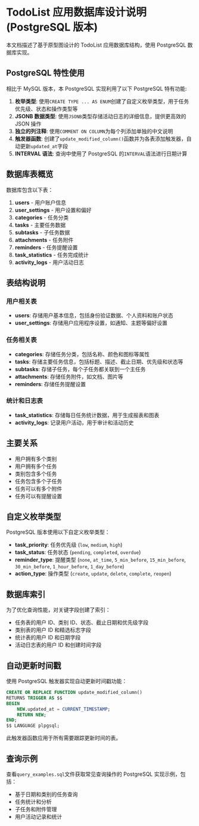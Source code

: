 # TodoList 应用数据库设计说明 (PostgreSQL 版本)

本文档描述了基于原型图设计的 TodoList 应用数据库结构，使用 PostgreSQL 数据库实现。

## PostgreSQL 特性使用

相比于 MySQL 版本，本 PostgreSQL 实现利用了以下 PostgreSQL 特有功能:

1. **枚举类型**: 使用`CREATE TYPE ... AS ENUM`创建了自定义枚举类型，用于任务优先级、状态和操作类型等
2. **JSONB 数据类型**: 使用`JSONB`类型存储活动日志的详细信息，提供更高效的 JSON 操作
3. **独立的列注释**: 使用`COMMENT ON COLUMN`为每个列添加单独的中文说明
4. **触发器函数**: 创建了`update_modified_column()`函数并为各表添加触发器，自动更新`updated_at`字段
5. **INTERVAL 语法**: 查询中使用了 PostgreSQL 的`INTERVAL`语法进行日期计算

## 数据库表概览

数据库包含以下表：

1. **users** - 用户账户信息
2. **user_settings** - 用户设置和偏好
3. **categories** - 任务分类
4. **tasks** - 主要任务数据
5. **subtasks** - 子任务数据
6. **attachments** - 任务附件
7. **reminders** - 任务提醒设置
8. **task_statistics** - 任务完成统计
9. **activity_logs** - 用户活动日志

## 表结构说明

### 用户相关表

- **users**: 存储用户基本信息，包括身份验证数据、个人资料和账户状态
- **user_settings**: 存储用户应用程序设置，如通知、主题等偏好设置

### 任务相关表

- **categories**: 存储任务分类，包括名称、颜色和图标等属性
- **tasks**: 存储主要任务信息，包括标题、描述、截止日期、优先级和状态等
- **subtasks**: 存储子任务，每个子任务都关联到一个主任务
- **attachments**: 存储任务附件，如文档、图片等
- **reminders**: 存储任务提醒设置

### 统计和日志表

- **task_statistics**: 存储每日任务统计数据，用于生成报表和图表
- **activity_logs**: 记录用户活动，用于审计和活动历史

## 主要关系

- 用户拥有多个类别
- 用户拥有多个任务
- 类别包含多个任务
- 任务包含多个子任务
- 任务可以有多个附件
- 任务可以有提醒设置

## 自定义枚举类型

PostgreSQL 版本使用以下自定义枚举类型：

- **task_priority**: 任务优先级 (`low`, `medium`, `high`)
- **task_status**: 任务状态 (`pending`, `completed`, `overdue`)
- **reminder_type**: 提醒类型 (`none`, `at_time`, `5_min_before`, `15_min_before`, `30_min_before`, `1_hour_before`, `1_day_before`)
- **action_type**: 操作类型 (`create`, `update`, `delete`, `complete`, `reopen`)

## 数据库索引

为了优化查询性能，对关键字段创建了索引：

- 任务表的用户 ID、类别 ID、状态、截止日期和优先级字段
- 类别表的用户 ID 和精选标志字段
- 统计表的用户 ID 和日期字段
- 活动日志表的用户 ID 和创建时间字段

## 自动更新时间戳

使用 PostgreSQL 触发器实现自动更新时间戳功能：

```sql
CREATE OR REPLACE FUNCTION update_modified_column()
RETURNS TRIGGER AS $$
BEGIN
    NEW.updated_at = CURRENT_TIMESTAMP;
    RETURN NEW;
END;
$$ LANGUAGE plpgsql;
```

此触发器函数应用于所有需要跟踪更新时间的表。

## 查询示例

查看`query_examples.sql`文件获取常见查询操作的 PostgreSQL 实现示例，包括：

- 基于日期和类别的任务查询
- 任务统计和分析
- 子任务和附件管理
- 用户活动记录和统计
